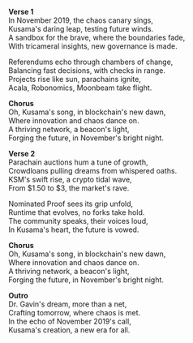 **Verse 1**  
In November 2019, the chaos canary sings,  
Kusama's daring leap, testing future winds.  
A sandbox for the brave, where the boundaries fade,  
With tricameral insights, new governance is made.  

Referendums echo through chambers of change,  
Balancing fast decisions, with checks in range.  
Projects rise like sun, parachains ignite,  
Acala, Robonomics, Moonbeam take flight.  

**Chorus**  
Oh, Kusama's song, in blockchain's new dawn,  
Where innovation and chaos dance on.  
A thriving network, a beacon's light,  
Forging the future, in November's bright night.  

**Verse 2**  
Parachain auctions hum a tune of growth,  
Crowdloans pulling dreams from whispered oaths.  
KSM's swift rise, a crypto tidal wave,  
From $1.50 to $3, the market's rave.  

Nominated Proof sees its grip unfold,  
Runtime that evolves, no forks take hold.  
The community speaks, their voices loud,  
In Kusama's heart, the future is vowed.  

**Chorus**  
Oh, Kusama's song, in blockchain's new dawn,  
Where innovation and chaos dance on.  
A thriving network, a beacon's light,  
Forging the future, in November's bright night.  

**Outro**  
Dr. Gavin's dream, more than a net,  
Crafting tomorrow, where chaos is met.  
In the echo of November 2019's call,  
Kusama's creation, a new era for all.  